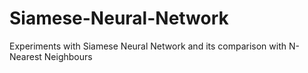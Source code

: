 # Siamese-Neural-Network

Experiments with Siamese Neural Network and its comparison with N-Nearest Neighbours
